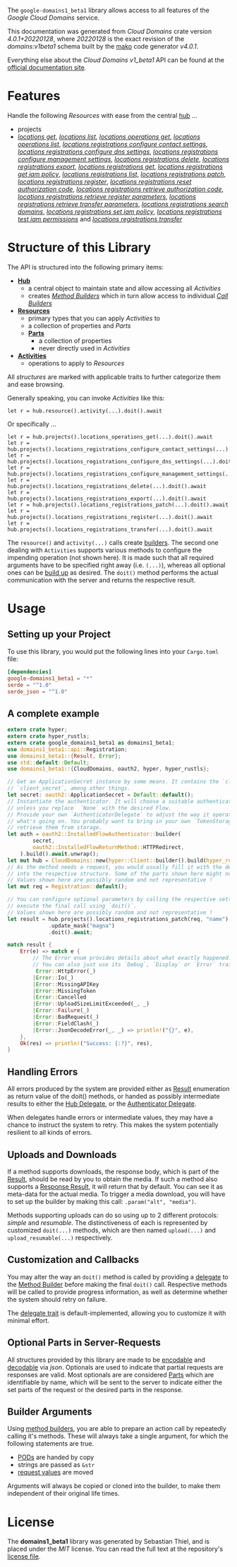 <!---
DO NOT EDIT !
This file was generated automatically from 'src/generator/templates/api/README.md.mako'
DO NOT EDIT !
-->
The `google-domains1_beta1` library allows access to all features of the *Google Cloud Domains* service.

This documentation was generated from *Cloud Domains* crate version *4.0.1+20220128*, where *20220128* is the exact revision of the *domains:v1beta1* schema built by the [mako](http://www.makotemplates.org/) code generator *v4.0.1*.

Everything else about the *Cloud Domains* *v1_beta1* API can be found at the
[official documentation site](https://cloud.google.com/domains/).
# Features

Handle the following *Resources* with ease from the central [hub](https://docs.rs/google-domains1_beta1/4.0.1+20220128/google_domains1_beta1/CloudDomains) ... 

* projects
 * [*locations get*](https://docs.rs/google-domains1_beta1/4.0.1+20220128/google_domains1_beta1/api::ProjectLocationGetCall), [*locations list*](https://docs.rs/google-domains1_beta1/4.0.1+20220128/google_domains1_beta1/api::ProjectLocationListCall), [*locations operations get*](https://docs.rs/google-domains1_beta1/4.0.1+20220128/google_domains1_beta1/api::ProjectLocationOperationGetCall), [*locations operations list*](https://docs.rs/google-domains1_beta1/4.0.1+20220128/google_domains1_beta1/api::ProjectLocationOperationListCall), [*locations registrations configure contact settings*](https://docs.rs/google-domains1_beta1/4.0.1+20220128/google_domains1_beta1/api::ProjectLocationRegistrationConfigureContactSettingCall), [*locations registrations configure dns settings*](https://docs.rs/google-domains1_beta1/4.0.1+20220128/google_domains1_beta1/api::ProjectLocationRegistrationConfigureDnsSettingCall), [*locations registrations configure management settings*](https://docs.rs/google-domains1_beta1/4.0.1+20220128/google_domains1_beta1/api::ProjectLocationRegistrationConfigureManagementSettingCall), [*locations registrations delete*](https://docs.rs/google-domains1_beta1/4.0.1+20220128/google_domains1_beta1/api::ProjectLocationRegistrationDeleteCall), [*locations registrations export*](https://docs.rs/google-domains1_beta1/4.0.1+20220128/google_domains1_beta1/api::ProjectLocationRegistrationExportCall), [*locations registrations get*](https://docs.rs/google-domains1_beta1/4.0.1+20220128/google_domains1_beta1/api::ProjectLocationRegistrationGetCall), [*locations registrations get iam policy*](https://docs.rs/google-domains1_beta1/4.0.1+20220128/google_domains1_beta1/api::ProjectLocationRegistrationGetIamPolicyCall), [*locations registrations list*](https://docs.rs/google-domains1_beta1/4.0.1+20220128/google_domains1_beta1/api::ProjectLocationRegistrationListCall), [*locations registrations patch*](https://docs.rs/google-domains1_beta1/4.0.1+20220128/google_domains1_beta1/api::ProjectLocationRegistrationPatchCall), [*locations registrations register*](https://docs.rs/google-domains1_beta1/4.0.1+20220128/google_domains1_beta1/api::ProjectLocationRegistrationRegisterCall), [*locations registrations reset authorization code*](https://docs.rs/google-domains1_beta1/4.0.1+20220128/google_domains1_beta1/api::ProjectLocationRegistrationResetAuthorizationCodeCall), [*locations registrations retrieve authorization code*](https://docs.rs/google-domains1_beta1/4.0.1+20220128/google_domains1_beta1/api::ProjectLocationRegistrationRetrieveAuthorizationCodeCall), [*locations registrations retrieve register parameters*](https://docs.rs/google-domains1_beta1/4.0.1+20220128/google_domains1_beta1/api::ProjectLocationRegistrationRetrieveRegisterParameterCall), [*locations registrations retrieve transfer parameters*](https://docs.rs/google-domains1_beta1/4.0.1+20220128/google_domains1_beta1/api::ProjectLocationRegistrationRetrieveTransferParameterCall), [*locations registrations search domains*](https://docs.rs/google-domains1_beta1/4.0.1+20220128/google_domains1_beta1/api::ProjectLocationRegistrationSearchDomainCall), [*locations registrations set iam policy*](https://docs.rs/google-domains1_beta1/4.0.1+20220128/google_domains1_beta1/api::ProjectLocationRegistrationSetIamPolicyCall), [*locations registrations test iam permissions*](https://docs.rs/google-domains1_beta1/4.0.1+20220128/google_domains1_beta1/api::ProjectLocationRegistrationTestIamPermissionCall) and [*locations registrations transfer*](https://docs.rs/google-domains1_beta1/4.0.1+20220128/google_domains1_beta1/api::ProjectLocationRegistrationTransferCall)




# Structure of this Library

The API is structured into the following primary items:

* **[Hub](https://docs.rs/google-domains1_beta1/4.0.1+20220128/google_domains1_beta1/CloudDomains)**
    * a central object to maintain state and allow accessing all *Activities*
    * creates [*Method Builders*](https://docs.rs/google-domains1_beta1/4.0.1+20220128/google_domains1_beta1/client::MethodsBuilder) which in turn
      allow access to individual [*Call Builders*](https://docs.rs/google-domains1_beta1/4.0.1+20220128/google_domains1_beta1/client::CallBuilder)
* **[Resources](https://docs.rs/google-domains1_beta1/4.0.1+20220128/google_domains1_beta1/client::Resource)**
    * primary types that you can apply *Activities* to
    * a collection of properties and *Parts*
    * **[Parts](https://docs.rs/google-domains1_beta1/4.0.1+20220128/google_domains1_beta1/client::Part)**
        * a collection of properties
        * never directly used in *Activities*
* **[Activities](https://docs.rs/google-domains1_beta1/4.0.1+20220128/google_domains1_beta1/client::CallBuilder)**
    * operations to apply to *Resources*

All *structures* are marked with applicable traits to further categorize them and ease browsing.

Generally speaking, you can invoke *Activities* like this:

```Rust,ignore
let r = hub.resource().activity(...).doit().await
```

Or specifically ...

```ignore
let r = hub.projects().locations_operations_get(...).doit().await
let r = hub.projects().locations_registrations_configure_contact_settings(...).doit().await
let r = hub.projects().locations_registrations_configure_dns_settings(...).doit().await
let r = hub.projects().locations_registrations_configure_management_settings(...).doit().await
let r = hub.projects().locations_registrations_delete(...).doit().await
let r = hub.projects().locations_registrations_export(...).doit().await
let r = hub.projects().locations_registrations_patch(...).doit().await
let r = hub.projects().locations_registrations_register(...).doit().await
let r = hub.projects().locations_registrations_transfer(...).doit().await
```

The `resource()` and `activity(...)` calls create [builders][builder-pattern]. The second one dealing with `Activities` 
supports various methods to configure the impending operation (not shown here). It is made such that all required arguments have to be 
specified right away (i.e. `(...)`), whereas all optional ones can be [build up][builder-pattern] as desired.
The `doit()` method performs the actual communication with the server and returns the respective result.

# Usage

## Setting up your Project

To use this library, you would put the following lines into your `Cargo.toml` file:

```toml
[dependencies]
google-domains1_beta1 = "*"
serde = "^1.0"
serde_json = "^1.0"
```

## A complete example

```Rust
extern crate hyper;
extern crate hyper_rustls;
extern crate google_domains1_beta1 as domains1_beta1;
use domains1_beta1::api::Registration;
use domains1_beta1::{Result, Error};
use std::default::Default;
use domains1_beta1::{CloudDomains, oauth2, hyper, hyper_rustls};

// Get an ApplicationSecret instance by some means. It contains the `client_id` and 
// `client_secret`, among other things.
let secret: oauth2::ApplicationSecret = Default::default();
// Instantiate the authenticator. It will choose a suitable authentication flow for you, 
// unless you replace  `None` with the desired Flow.
// Provide your own `AuthenticatorDelegate` to adjust the way it operates and get feedback about 
// what's going on. You probably want to bring in your own `TokenStorage` to persist tokens and
// retrieve them from storage.
let auth = oauth2::InstalledFlowAuthenticator::builder(
        secret,
        oauth2::InstalledFlowReturnMethod::HTTPRedirect,
    ).build().await.unwrap();
let mut hub = CloudDomains::new(hyper::Client::builder().build(hyper_rustls::HttpsConnectorBuilder::new().with_native_roots().https_or_http().enable_http1().enable_http2().build()), auth);
// As the method needs a request, you would usually fill it with the desired information
// into the respective structure. Some of the parts shown here might not be applicable !
// Values shown here are possibly random and not representative !
let mut req = Registration::default();

// You can configure optional parameters by calling the respective setters at will, and
// execute the final call using `doit()`.
// Values shown here are possibly random and not representative !
let result = hub.projects().locations_registrations_patch(req, "name")
             .update_mask("magna")
             .doit().await;

match result {
    Err(e) => match e {
        // The Error enum provides details about what exactly happened.
        // You can also just use its `Debug`, `Display` or `Error` traits
         Error::HttpError(_)
        |Error::Io(_)
        |Error::MissingAPIKey
        |Error::MissingToken
        |Error::Cancelled
        |Error::UploadSizeLimitExceeded(_, _)
        |Error::Failure(_)
        |Error::BadRequest(_)
        |Error::FieldClash(_)
        |Error::JsonDecodeError(_, _) => println!("{}", e),
    },
    Ok(res) => println!("Success: {:?}", res),
}

```
## Handling Errors

All errors produced by the system are provided either as [Result](https://docs.rs/google-domains1_beta1/4.0.1+20220128/google_domains1_beta1/client::Result) enumeration as return value of
the doit() methods, or handed as possibly intermediate results to either the 
[Hub Delegate](https://docs.rs/google-domains1_beta1/4.0.1+20220128/google_domains1_beta1/client::Delegate), or the [Authenticator Delegate](https://docs.rs/yup-oauth2/*/yup_oauth2/trait.AuthenticatorDelegate.html).

When delegates handle errors or intermediate values, they may have a chance to instruct the system to retry. This 
makes the system potentially resilient to all kinds of errors.

## Uploads and Downloads
If a method supports downloads, the response body, which is part of the [Result](https://docs.rs/google-domains1_beta1/4.0.1+20220128/google_domains1_beta1/client::Result), should be
read by you to obtain the media.
If such a method also supports a [Response Result](https://docs.rs/google-domains1_beta1/4.0.1+20220128/google_domains1_beta1/client::ResponseResult), it will return that by default.
You can see it as meta-data for the actual media. To trigger a media download, you will have to set up the builder by making
this call: `.param("alt", "media")`.

Methods supporting uploads can do so using up to 2 different protocols: 
*simple* and *resumable*. The distinctiveness of each is represented by customized 
`doit(...)` methods, which are then named `upload(...)` and `upload_resumable(...)` respectively.

## Customization and Callbacks

You may alter the way an `doit()` method is called by providing a [delegate](https://docs.rs/google-domains1_beta1/4.0.1+20220128/google_domains1_beta1/client::Delegate) to the 
[Method Builder](https://docs.rs/google-domains1_beta1/4.0.1+20220128/google_domains1_beta1/client::CallBuilder) before making the final `doit()` call. 
Respective methods will be called to provide progress information, as well as determine whether the system should 
retry on failure.

The [delegate trait](https://docs.rs/google-domains1_beta1/4.0.1+20220128/google_domains1_beta1/client::Delegate) is default-implemented, allowing you to customize it with minimal effort.

## Optional Parts in Server-Requests

All structures provided by this library are made to be [encodable](https://docs.rs/google-domains1_beta1/4.0.1+20220128/google_domains1_beta1/client::RequestValue) and 
[decodable](https://docs.rs/google-domains1_beta1/4.0.1+20220128/google_domains1_beta1/client::ResponseResult) via *json*. Optionals are used to indicate that partial requests are responses 
are valid.
Most optionals are are considered [Parts](https://docs.rs/google-domains1_beta1/4.0.1+20220128/google_domains1_beta1/client::Part) which are identifiable by name, which will be sent to 
the server to indicate either the set parts of the request or the desired parts in the response.

## Builder Arguments

Using [method builders](https://docs.rs/google-domains1_beta1/4.0.1+20220128/google_domains1_beta1/client::CallBuilder), you are able to prepare an action call by repeatedly calling it's methods.
These will always take a single argument, for which the following statements are true.

* [PODs][wiki-pod] are handed by copy
* strings are passed as `&str`
* [request values](https://docs.rs/google-domains1_beta1/4.0.1+20220128/google_domains1_beta1/client::RequestValue) are moved

Arguments will always be copied or cloned into the builder, to make them independent of their original life times.

[wiki-pod]: http://en.wikipedia.org/wiki/Plain_old_data_structure
[builder-pattern]: http://en.wikipedia.org/wiki/Builder_pattern
[google-go-api]: https://github.com/google/google-api-go-client

# License
The **domains1_beta1** library was generated by Sebastian Thiel, and is placed 
under the *MIT* license.
You can read the full text at the repository's [license file][repo-license].

[repo-license]: https://github.com/Byron/google-apis-rsblob/main/LICENSE.md

